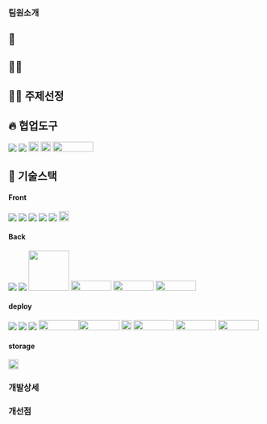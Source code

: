 
### 팀원소개
<h2> 🙋</h2>
<h2>🙋‍♀️</h2>




    
<h2> 👨‍🏫  주제선정</h2>

 <h2> 🔥 협업도구</h2>
 
<img src="https://img.shields.io/badge/Git-F05032?style=flat-square&logo=git&logoColor=white" /> <img src="https://img.shields.io/badge/GitHub-181717?style=flat-square&logo=GitHub&logoColor=white"/> <img src="https://img.shields.io/badge/Slack-4A154B?style=for-the-badge&logo=slack&logoColor=white" height=20/> <img src="https://img.shields.io/badge/Trello-0052CC?style=for-the-badge&logo=trello&logoColor=white" height=20/> <img src="https://img.shields.io/badge/Jira-0052CC.svg?style=for-the-badge&logo=Jira&logoColor=white" width=80 height=20>

 <h2> 🔧 기술스택 </h2>
 
 #### Front
<img src="https://img.shields.io/badge/HTML5-E34F26?style=flat-square&logo=html5&logoColor=white"/> <img src="https://img.shields.io/badge/JSS-F7DF1E?style=flat-square&logo=JSS&logoColor=black"/> <img src="https://img.shields.io/badge/jQuery-0769AD?style=flat-square&logo=jQuery&logoColor=white"/> <img src="https://img.shields.io/badge/Bootstrapap-7952B3?style=flat-square&logo=bootstrap&logoColor=white"/> <img src="https://img.shields.io/badge/CSS3-1572B6?style=flat-square&logo=css3&logoColor=white"/> <img src="https://img.shields.io/badge/Thymeleaf-005F0F.svg?style=for-the-badge&logo=Thymeleaf&logoColor=white" wdiht=80 height=20>

#### Back
<img src="https://img.shields.io/badge/java-007396?style=flat-square&logo=java&logoColor=white"/> <img src="https://img.shields.io/badge/MySQL-4479A1?style=flat-square&logo=MySQL&logoColor=white"/> <img src="https://camo.githubusercontent.com/587c2237c6d4d94104e33f657a81c6b006e89f77b5afcbdfb86b1bf2e66558d8/68747470733a2f2f6d7962617469732e6f72672f696d616765732f6d7962617469732d6c6f676f2e706e67" style="width:80px;"> <img src="https://img.shields.io/badge/Spring%20Security-6DB33F.svg?style=for-the-badge&logo=Spring-Security&logoColor=white"  width=80 height=20> <img src="https://img.shields.io/badge/Spring%20Boot-6DB33F.svg?style=for-the-badge&logo=Spring-Boot&logoColor=white" width=80 height=20> <img src="https://img.shields.io/badge/Gradle-02303A.svg?style=for-the-badge&logo=Gradle&logoColor=white" width=80 height=20>


#### deploy

<img src="https://img.shields.io/badge/Docker-2496ED?style=flat-square&logo=Docker&logoColor=white"/> <img src="https://img.shields.io/badge/Linux-FCC624?style=flat-square&logo=linux&logoColor=black"/> <img src="https://img.shields.io/badge/Kubernetes-326CE5?style=flat-square&logo=Kubernetes&logoColor=white"> <img src="https://img.shields.io/badge/jenkins-%232C5263.svg?style=for-the-badge&logo=jenkins&logoColor=white" width=80 height=20/><img src="https://img.shields.io/badge/Harbor-60B932.svg?style=for-the-badge&logo=Harbor&logoColor=white" width=80 height=20 /> <img src="https://img.shields.io/badge/.ENV-ECD53F.svg?style=for-the-badge&logo=dotenv&logoColor=black" height=20 height=20> <img src="https://img.shields.io/badge/VMware-607078.svg?style=for-the-badge&logo=VMware&logoColor=white" width=80 height=20> <img src="https://img.shields.io/badge/Traefik%20Proxy-24A1C1.svg?style=for-the-badge&logo=Traefik-Proxy&logoColor=white" width=80 height=20> <img src="https://img.shields.io/badge/Caddy-1F88C0.svg?style=for-the-badge&logo=Caddy&logoColor=white" width=80 height=20>

#### storage
<img src="https://img.shields.io/badge/MinIO-C72E49.svg?style=for-the-badge&logo=MinIO&logoColor=white" widht=80 height=20>


### 개발상세


### 개선점

